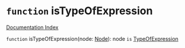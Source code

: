 # `function` isTypeOfExpression

[Documentation Index](../README.md)

`function` isTypeOfExpression(node: [Node](../private.interface.Node/README.md)): node `is` [TypeOfExpression](../private.interface.TypeOfExpression/README.md)